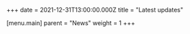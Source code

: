 +++
date = 2021-12-31T13:00:00.000Z
title = "Latest updates"

[menu.main]
parent = "News"
weight = 1
+++

